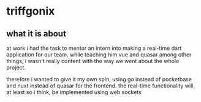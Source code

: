 # triffgonix

## what it is about

at work i had the task to mentor an intern into making a real-time dart application for our team.
while teaching him vue and quasar among other things, i wasn't really content with the way we went about the whole project.

therefore i wanted to give it my own spin, using go instead of pocketbase and nuxt instead of quasar for the frontend.
the real-time functionality will, at least so i think, be implemented using web sockets
